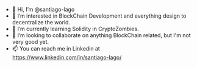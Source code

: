 - 👋 Hi, I’m @santiago-lago
- 👀 I’m interested in BlockChain Development and everything design to decentralize the world.
- 🌱 I’m currently learning Solidity in CryptoZombies.
- 💞️ I’m looking to collaborate on anything BlockChain related, but I'm not very good yet.
- 📫 You can reach me in Linkedin at https://www.linkedin.com/in/santiago-lago/ 
